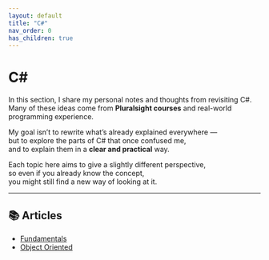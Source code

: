 ```yaml
---
layout: default
title: "C#"
nav_order: 0
has_children: true
---
```


# C# 

In this section, I share my personal notes and thoughts from revisiting C#.  
Many of these ideas come from **Pluralsight courses** and real-world programming experience.  

My goal isn’t to rewrite what’s already explained everywhere —  
but to explore the parts of C# that once confused me,  
and to explain them in a **clear and practical** way.

Each topic here aims to give a slightly different perspective,  
so even if you already know the concept,  
you might still find a new way of looking at it.  

---

## 📚 Articles
- [Fundamentals](fundamentals/index.md)
- [Object Oriented](object_oriented/index.md)
